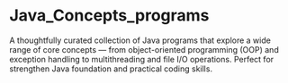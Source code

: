 # Java_Concepts_programs
A thoughtfully curated collection of Java programs that explore a wide range of core concepts — from object-oriented programming (OOP) and exception handling to multithreading and file I/O operations. Perfect for strengthen Java foundation and practical coding skills.
